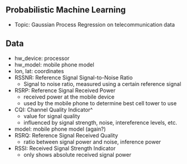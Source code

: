 ## Probabilistic Machine Learning
- Topic: Gaussian Process Regression on telecommunication data

## Data
- hw_device: processor
- hw_model: mobile phone model
- lon, lat: coordinates
- RSSNR: Reference Signal Signal-to-Noise Ratio
  - Signal to noise ratio, measured using a certain reference signal
- RSRP: Reference Signal Received Power
  - received power at the mobile device
  - used by the mobile phone to determine best cell tower to use
- CQI: Channel Quality Indicator^
  - value for signal quality
  - influenced by signal strength, noise, intereference levels, etc.
- model: mobile phone model (again?)
- RSRQ: Reference Signal Received Quality
  - ratio between signal power and noise, inference power
- RSSI: Received Signal Strength Indicator
  - only shows absolute received signal power
